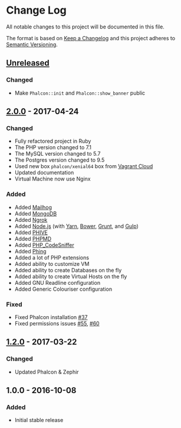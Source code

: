 # Change Log
All notable changes to this project will be documented in this file.

The format is based on [Keep a Changelog](http://keepachangelog.com/)
and this project adheres to [Semantic Versioning](http://semver.org/).

## [Unreleased]
### Changed
- Make `Phalcon::init` and `Phalcon::show_banner` public

## [2.0.0] - 2017-04-24
### Changed
- Fully refactored project in Ruby
- The PHP version changed to 7.1
- The MySQL version changed to 5.7
- The Postgres version changed to 9.5
- Used new box `phalcon/xenial64` box from [Vagrant Cloud](https://atlas.hashicorp.com/phalconphp/boxes/xenial64/)
- Updated documentation
- Virtual Machine now use Nginx

### Added
- Added [Mailhog](https://github.com/mailhog/MailHog)
- Added [MongoDB](https://www.mongodb.com)
- Added [Ngrok](https://ngrok.com)
- Added [Node.js](https://nodejs.org/en/) (with [Yarn](https://yarnpkg.com/en/), [Bower](https://bower.io), [Grunt](https://gruntjs.com), and [Gulp](http://gulpjs.com))
- Added [PHIVE](https://phar.io)
- Added [PHPMD](https://phpmd.org)
- Added [PHP_CodeSniffer](https://github.com/squizlabs/PHP_CodeSniffer)
- Added [Phing](https://www.phing.info)
- Added a lot of PHP extensions
- Added ability to customize VM
- Added ability to create Databases on the fly
- Added ability to create Virtual Hosts on the fly
- Added GNU Readline configuration
- Added Generic Colouriser configuration

### Fixed
- Fixed Phalcon installation [#37](https://github.com/phalcon/box/issues/37)
- Fixed permissions issues [#55](https://github.com/phalcon/box/issues/55), [#60](https://github.com/phalcon/box/issues/60)

## [1.2.0] - 2017-03-22

### Changed
- Updated Phalcon & Zephir

## 1.0.0 - 2016-10-08

### Added
- Initial stable release

[Unreleased]: https://github.com/phalcon/box/compare/v2.0.0...HEAD
[2.0.0]: https://github.com/phalcon/box/compare/v2.0.0...v1.2.0
[1.2.0]: https://github.com/phalcon/box/compare/v1.2.0...v1.0.0
